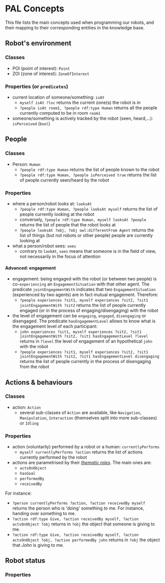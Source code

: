 PAL Concepts
============

This file lists the main concepts used when programming our robots, and their mapping to their corresponding entities in the knowledge base.

## Robot's environment

### Classes

- POI (point of interest): `Point`
- ZOI (zone of interest): `ZoneOfInterest`

### Properties (or `predicates`)

- current location of someone/something: `isAt`
  - `myself isAt ?loc` returns the current zone(s) the robot is in
  - `?people isAt room1, ?people rdf:type Human` returns all the people currently computed to be in room `room1`
- someone/something is actively tracked by the robot (seen, heard,...): `isPerceived` (`bool`)

## People

### Classes

- Person: `Human`
  - `?people rdf:type Human` returns the list of people known to the robot
  - `?people rdf:type Human, ?people isPerceived true` returns the list of people currently seen/heard by the robot

### Properties

- where a person/robot looks at: `looksAt`
  - `?people rdf:type Human, ?people looksAt myself` returns the list of people currently looking at the robot
  - conversely, `?people rdf:type Human, myself looksAt ?people` returns the list of people that the robot looks at
  - `?people looksAt ?obj, ?obj owl:differentFrom Agent` returns the list of things (but not robots or other people) people are currently looking at
- what a person/robot sees: `sees`
  - contrary to `lookAt`, `sees` means that someone is in the field of view, not necessarily in the focus of attention

#### Advanced: engagement

- engagement: being engaged with the robot (or between two people) is co-`experiencing` an `EngagementSituation` with that other agent. The predicate `jointEngagementWith` indicates that two `EngagementSituation` (experienced by two agents) are in fact mutual engagement. Therefore:
    - `?people experiences ?sit1, myself experiences ?sit2, ?sit1 jointEngagementWith ?sit2` returns the list of people currently engaged (or in the process of engaging/disengaging) with the robot
- the level of engagement can be `engaging`, `engaged`, `disengaging` or disengaged. The predicate `hasEngagementLevel` allows to know what is the engagement level of each participant:
    - `john experiences ?sit1, myself experiences ?sit2, ?sit1 jointEngagementWith ?sit2, ?sit1 hasEngagementLevel ?level` returns in `?level` the level of engagement of an hypothetical `john` with the robot
    - `?people experiences ?sit1, myself experiences ?sit2, ?sit1 jointEngagementWith ?sit2, ?sit1 hasEngagementLevel disengaging` returns the list of people currently in the process of disengaging from the robot


## Actions & behaviours

### Classes

- action: `Action`
  - several sub-classes of `Action` are available, like `Navigation`, `Manipulation`, `Interaction` (themselves split into more sub-classes) or `Idling`
  

### Properties

- action (voluntarily) performed by a robot or a human: `currentlyPerforms`
  - `myself currentlyPerforms ?action` returns the list of actions currently performed by the robot
- actions are parametrised by their [*thematic roles*](https://en.wikipedia.org/wiki/Thematic_relation). The main ones are:
  - `actsOnObject`
  - `hasGoal`
  - `performedBy`
  - `receivedBy`

For instance:
  - `?person currentlyPerforms ?action, ?action receivedBy myself` returns the person who is 'doing' something *to* me. For instance, handing over something to me.
  - `?action rdf:type Give, ?action receivedBy myself, ?action actsOnObject ?obj` returns in `?obj` the object that someone is giving to me.
  - `?action rdf:type Give, ?action receivedBy myself, ?action actsOnObject ?obj, ?action performedBy john` returns in `?obj` the object that *John* is giving to me.

## Robot status

### Properties
